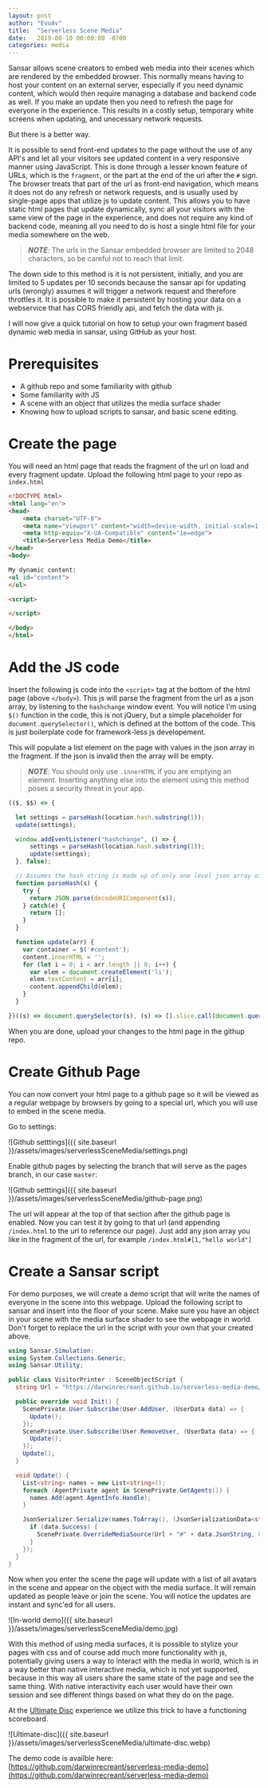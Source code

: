 ```yaml
---
layout: post
author: "EvoAv"
title:  "Serverless Scene Media"
date:   2019-08-10 00:00:00 -0700
categories: media
---
```

Sansar allows scene creators to embed web media into their scenes which are rendered by the embedded browser. This normally means having to host your content on an external server, especially if you need dynamic content, which would then require managing a database and backend code as well. If you make an update then you need to refresh the page for everyone in the experience. This results in a costly setup, temporary white screens when updating, and unecessary network requests.

But there is a better way.

It is possible to send front-end updates to the page without the use of any API's and let all your visitors see updated content in a very responsive manner using JavaScript. This is done through a lesser known feature of URLs, which is the `fragment`, or the part at the end of the url after the `#` sign. The browser treats that part of the url as front-end navigation, which means it does not do any refresh or network requests, and is usually used by single-page apps that utilize js to update content. This allows you to have static html pages that update dynamically, sync all your visitors with the same view of the page in the experience, and does not require any kind of backend code, meaning all you need to do is host a single html file for your media somewhere on the web.

> **_NOTE_**: The urls in the Sansar embedded browser are limited to 2048 characters, so be careful not to reach that limit.

The down side to this method is it is not persistent, initially, and you are limited to 5 updates per 10 seconds because the sansar api for updating urls (wrongly) assumes it will trigger a network request and therefore throttles it. It is possible to make it persistent by hosting your data on a webservice that has CORS friendly api, and fetch the data with js.

I will now give a quick tutorial on how to setup your own fragment based dynamic web media in sansar, using GitHub as your host.

# Prerequisites

- A github repo and some familiarity with github
- Some familiarity with JS
- A scene with an object that utilizes the media surface shader
- Knowing how to upload scripts to sansar, and basic scene editing.

# Create the page

You will need an html page that reads the fragment of the url on load and every fragment update. Upload the following html page to your repo as `index.html`

```html
<!DOCTYPE html>
<html lang="en">
<head>
    <meta charset="UTF-8">
    <meta name="viewport" content="width=device-width, initial-scale=1.0">
    <meta http-equiv="X-UA-Compatible" content="ie=edge">
    <title>Serverless Media Demo</title>
</head>
<body>

My dynamic content:
<ul id="content">
</ul>

<script>

</script>

</body>
</html>
```

# Add the JS code

Insert the following js code into the `<script>` tag at the bottom of the html page (above `</body>`). This js will parse the fragment from the url as a json array, by listening to the `hashchange` window event. You will notice I'm using `$()` function in the code, this is not jQuery, but a simple placeholder for `document.querySelector()`, which is defined at the bottom of the code. This is just boilerplate code for framework-less js developement.

This will populate a list element on the page with values in the json array in the fragment. If the json is invalid then the array will be empty.

> **_NOTE_**: You should only use `.innerHTML` if you are emptying an element. Inserting anything else into the element using this method poses a security threat in your app.

```js
(($, $$) => {

  let settings = parseHash(location.hash.substring(1));
  update(settings);

  window.addEventListener("hashchange", () => {
      settings = parseHash(location.hash.substring(1));
      update(settings);
  }, false);

  // Assumes the hash string is made up of only one level json array of strings or numbers
  function parseHash(s) {
    try {
      return JSON.parse(decodeURIComponent(s));
    } catch(e) {
      return [];
    }
  }

  function update(arr) {
    var container = $('#content');
    content.innerHTML = '';
    for (let i = 0; i < arr.length || 0; i++) {
      var elem = document.createElement('li');
      elem.textContent = arr[i];
      content.appendChild(elem);
    }
  }

})((s) => document.querySelector(s), (s) => [].slice.call(document.querySelectorAll(s)));
```

When you are done, upload your changes to the html page in the githup repo.

# Create Github Page

You can now convert your html page to a github page so it will be viewed as a regular webpage by browsers by going to a special url, which you will use to embed in the scene media.

Go to settings:

![Github setttings]({{ site.baseurl }}/assets/images/serverlessSceneMedia/settings.png)

Enable github pages by selecting the branch that will serve as the pages branch, in our case `master`:

![Github setttings]({{ site.baseurl }}/assets/images/serverlessSceneMedia/github-page.png)

The url will appear at the top of that section after the github page is enabled. Now you can test it by going to that url (and appending `/index.html` to the url to reference our page). Just add any json array you like in the fragment of the url, for example `/index.html#[1,"hello world"]`

# Create a Sansar script

For demo purposes, we will create a demo script that will write the names of everyone in the scene into this webpage. Upload the following script to sansar and insert into the floor of your scene. Make sure you have an object in your scene with the media surface shader to see the webpage in world. Don't forget to replace the url in the script with your own that your created above.

```csharp
using Sansar.Simulation;
using System.Collections.Generic;
using Sansar.Utility;

public class VisitorPrinter : SceneObjectScript {
  string Url = "https://darwinrecreant.github.io/serverless-media-demo/index.html";

  public override void Init() {
    ScenePrivate.User.Subscribe(User.AddUser, (UserData data) => {
      Update();
    });
    ScenePrivate.User.Subscribe(User.RemoveUser, (UserData data) => {
      Update();
    });
    Update();
  }

  void Update() {
    List<string> names = new List<string>();
    foreach (AgentPrivate agent in ScenePrivate.GetAgents()) {
      names.Add(agent.AgentInfo.Handle);
    }

    JsonSerializer.Serialize(names.ToArray(), (JsonSerializationData<string[]> data) => {
      if (data.Success) {
        ScenePrivate.OverrideMediaSource(Url + "#" + data.JsonString, 800, 500);
      }
    });
  }
}
```

Now when you enter the scene the page will update with a list of all avatars in the scene and appear on the object with the media surface. It will remain updated as people leave or join the scene. You will notice the updates are instant and sync'ed for all users.

![In-world demo]({{ site.baseurl }}/assets/images/serverlessSceneMedia/demo.jpg)

With this method of using media surfaces, it is possible to stylize your pages with css and of course add much more functionality with js, potentially giving users a way to interact with the media in world, which is in a way better than native interactive media, which is not yet supported, because in this way all users share the same state of the page and see the same thing. With native interactivity each user would have their own session and see different things based on what they do on the page.

At the [Ultimate Disc](https://atlas.sansar.com/experiences/c3rb3rus/test) experience we utilize this trick to have a functioning scoreboard.

![Ultimate-disc]({{ site.baseurl }}/assets/images/serverlessSceneMedia/ultimate-disc.webp)

The demo code is availble here:
[https://github.com/darwinrecreant/serverless-media-demo](https://github.com/darwinrecreant/serverless-media-demo)
